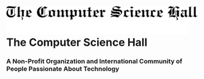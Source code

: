 <picture align="center">
  <source media="(prefers-color-scheme: dark)" srcset="l-tcsh.svg" width="480">
  <source media="(prefers-color-scheme: light)" srcset="dtcsh.svg" width="480">
  <img alt="Shows an illustrated sun in light mode and a moon with stars in dark mode." src="dtcsh.svg">
</picture>
<img alt="Shows an illustrated sun in light mode and a moon with stars in dark mode." src="l-tcsh.svg" width="480" align="left">


# The Computer Science Hall 
### A Non-Profit Organization and International Community of People Passionate About Technology
